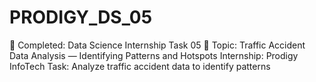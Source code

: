 # PRODIGY_DS_05
🎯 Completed: Data Science Internship Task 05 📌 Topic: Traffic Accident Data Analysis — Identifying Patterns and Hotspots Internship: Prodigy InfoTech Task: Analyze traffic accident data to identify patterns
